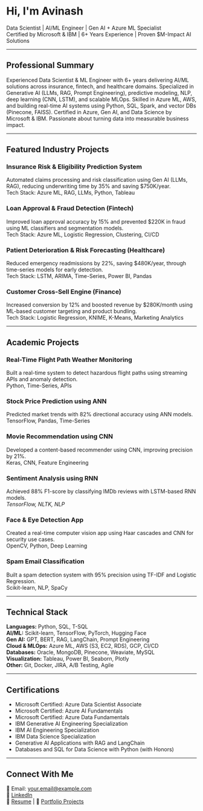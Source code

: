 # Hi, I'm Avinash

Data Scientist | AI/ML Engineer | Gen AI + Azure ML Specialist  
Certified by Microsoft & IBM | 6+ Years Experience | Proven $M-Impact AI Solutions  

---

## Professional Summary

Experienced Data Scientist & ML Engineer with 6+ years delivering AI/ML solutions across insurance, fintech, and healthcare domains. Specialized in Generative AI (LLMs, RAG, Prompt Engineering), predictive modeling, NLP, deep learning (CNN, LSTM), and scalable MLOps. Skilled in Azure ML, AWS, and building real-time AI systems using Python, SQL, Spark, and vector DBs (Pinecone, FAISS). Certified in Azure, Gen AI, and Data Science by Microsoft & IBM. Passionate about turning data into measurable business impact.

---

## Featured Industry Projects

### Insurance Risk & Eligibility Prediction System  
Automated claims processing and risk classification using Gen AI (LLMs, RAG), reducing underwriting time by 35% and saving $750K/year.  
Tech Stack: Azure ML, RAG, LLMs, Python, Tableau

### Loan Approval & Fraud Detection (Fintech)  
Improved loan approval accuracy by 15% and prevented $220K in fraud using ML classifiers and segmentation models.  
Tech Stack: Azure ML, Logistic Regression, Clustering, CI/CD

### Patient Deterioration & Risk Forecasting (Healthcare)  
Reduced emergency readmissions by 22%, saving $480K/year, through time-series models for early detection.  
Tech Stack: LSTM, ARIMA, Time-Series, Power BI, Pandas

### Customer Cross-Sell Engine (Finance)  
Increased conversion by 12% and boosted revenue by $280K/month using ML-based customer targeting and product bundling.  
Tech Stack: Logistic Regression, KNIME, K-Means, Marketing Analytics

---

## Academic Projects

### Real-Time Flight Path Weather Monitoring  
Built a real-time system to detect hazardous flight paths using streaming APIs and anomaly detection.  
Python, Time-Series, APIs

### Stock Price Prediction using ANN  
Predicted market trends with 82% directional accuracy using ANN models.  
TensorFlow, Pandas, Time-Series

### Movie Recommendation using CNN  
Developed a content-based recommender using CNN, improving precision by 21%.  
Keras, CNN, Feature Engineering

### Sentiment Analysis using RNN  
Achieved 88% F1-score by classifying IMDb reviews with LSTM-based RNN models.  
*TensorFlow, NLTK, NLP*

### Face & Eye Detection App  
Created a real-time computer vision app using Haar cascades and CNN for security use cases.  
OpenCV, Python, Deep Learning

### Spam Email Classification  
Built a spam detection system with 95% precision using TF-IDF and Logistic Regression.  
Scikit-learn, NLP, SpaCy

---

## Technical Stack

**Languages:** Python, SQL, T-SQL  
**AI/ML:** Scikit-learn, TensorFlow, PyTorch, Hugging Face  
**Gen AI:** GPT, BERT, RAG, LangChain, Prompt Engineering  
**Cloud & MLOps:** Azure ML, AWS (S3, EC2, RDS), GCP, CI/CD  
**Databases:** Oracle, MongoDB, Pinecone, Weaviate, MySQL  
**Visualization:** Tableau, Power BI, Seaborn, Plotly  
**Other:** Git, Docker, JIRA, A/B Testing, Agile

---

## Certifications

- Microsoft Certified: Azure Data Scientist Associate  
- Microsoft Certified: Azure AI Fundamentals  
- Microsoft Certified: Azure Data Fundamentals  
- IBM Generative AI Engineering Specialization  
- IBM AI Engineering Specialization  
- IBM Data Science Specialization  
- Generative AI Applications with RAG and LangChain  
- Databases and SQL for Data Science with Python (with Honors)

---

## Connect With Me

📧 Email: your.email@example.com  
🔗 [LinkedIn](https://linkedin.com/in/yourprofile)  
📁 [Resume](#) | 📂 [Portfolio Projects](https://github.com/yourusername?tab=repositories)


